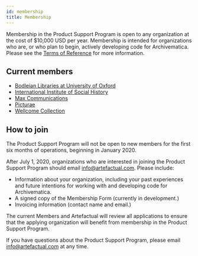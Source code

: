 ```yaml
---
id: membership
title: Membership
---
```


Membership in the Product Support Program is open to any organization at the
cost of $10,000 USD per year. Membership is intended for organizations who are,
or who plan to begin, actively developing code for Archivematica. Please see
the [Terms of Reference](terms-of-reference.md) for more information.

## Current members

* [Bodleian Libraries at University of Oxford](https://www.bodleian.ox.ac.uk/)
* [International Institute of Social History](https://iisg.amsterdam)
* [Max Communications](https://maxcommunications.co.uk/)
* [Picturae](https://picturae.com)
* [Wellcome Collection](https://wellcomecollection.org/)

## How to join

The Product Support Program will not be open to new members for the first six
months of operations, beginning in January 2020.

After July 1, 2020, organizations who are interested in joining the Product
Support Program should email info@artefactual.com. Please include:

* Information about your organization, including your past experiences and
  future intentions for working with and developing code for Archivematica.
* A signed copy of the Membership Form (currently in development.)
* Invoicing information (contact name and email.)

The current Members and Artefactual will review all applications to ensure that
the applying organization will benefit from membership in the Product Support
Program.

If you have questions about the Product Support Program, please email
info@artefactual.com at any time.
